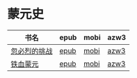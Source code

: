 # 蒙元史

| 书名 | epub | mobi | azw3 |
| --- | --- | --- | --- |
| [忽必烈的挑战](http://ct.dalanmei.com/f/31084289-571915618-36f00c) | [epub](http://ct.dalanmei.com/f/31084289-571915618-36f00c) | [mobi](http://ct.dalanmei.com/f/31084289-571557538-19e871) | [azw3](http://ct.dalanmei.com/f/31084289-572203796-3762e8) |
| [铁血蒙元](None) | [epub](None) | [mobi](None) | [azw3](None) |
